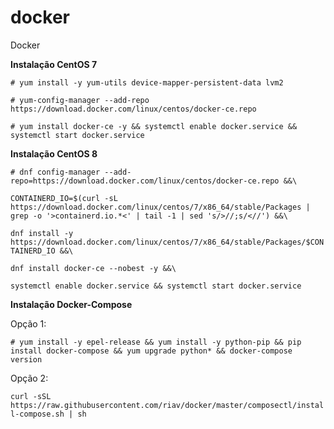 # docker
Docker

**Instalação CentOS 7**

`# yum install -y yum-utils device-mapper-persistent-data lvm2`

`# yum-config-manager --add-repo https://download.docker.com/linux/centos/docker-ce.repo`

`# yum install docker-ce -y && systemctl enable docker.service && systemctl start docker.service`

**Instalação CentOS 8**

`# dnf config-manager --add-repo=https://download.docker.com/linux/centos/docker-ce.repo &&\`

`CONTAINERD_IO=$(curl -sL https://download.docker.com/linux/centos/7/x86_64/stable/Packages | grep -o '>containerd.io.*<' | tail -1 | sed 's/>//;s/<//') &&\`

`dnf install -y https://download.docker.com/linux/centos/7/x86_64/stable/Packages/$CONTAINERD_IO &&\`

`dnf install docker-ce --nobest -y &&\`

`systemctl enable docker.service && systemctl start docker.service`

**Instalação Docker-Compose**

Opção 1:

`# yum install -y epel-release && yum install -y python-pip && pip install docker-compose && yum upgrade python* && docker-compose version`

Opção 2:

`curl -sSL https://raw.githubusercontent.com/riav/docker/master/composectl/install-compose.sh | sh`
